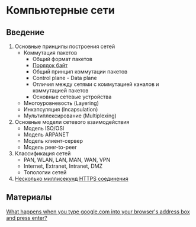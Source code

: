 # Компьютерные сети

## Введение

1. Основные принципы построения сетей
   * Коммутация пакетов
     * Общий формат пакетов 
     * [Порядок байт](http://en.wikipedia.org/wiki/Endianness#Endianness_in_networking)
     * Общий принцип коммутации пакетов
     * Control plane - Data plane
     * Отличия между сетями с коммутацией каналов и коммутацией пакетов
     * Основные сетевые устройства
   * Многоуровневость (Layering)
   * Инкапсуляция (Incapsulation)
   * Мультиплексирование (Multiplexing)
2. Основные модели сетевого взаимодействия
   * Модель ISO/OSI
   * Модель ARPANET
   * Модель клиент-сервер
   * Модель peer-to-peer  
3. Классификация сетей
   * PAN, WLAN, LAN, MAN, WAN, VPN 
   * Internet, Extranet, Intranet, DMZ
   * Топологии сетей
4. [Несколько миллисекунд HTTPS соединения](http://habrahabr.ru/post/191954/)

## Материалы
[What happens when you type google.com into your browser's address box and press enter?](https://github.com/alex/what-happens-when)
